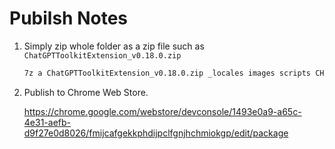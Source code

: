 # Pubilsh Notes

1. Simply zip whole folder as a zip file such as `ChatGPTToolkitExtension_v0.18.0.zip`

    ```sh
    7z a ChatGPTToolkitExtension_v0.18.0.zip _locales images scripts CHANGELOG.md manifest.json README.md
    ```

2. Publish to Chrome Web Store.

    <https://chrome.google.com/webstore/devconsole/1493e0a9-a65c-4e31-aefb-d9f27e0d8026/fmijcafgekkphdijpclfgnjhchmiokgp/edit/package>